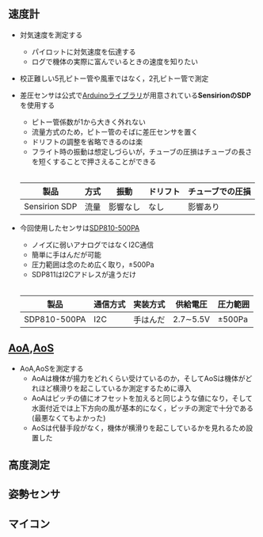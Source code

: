 ## 速度計
- 対気速度を測定する
  - パイロットに対気速度を伝達する
  - ログで機体の実際に富んでいるときの速度を知りたい
   
- 校正難しい5孔ピトー管や風車ではなく，2孔ピトー管で測定
    
- 差圧センサは公式で[Arduinoライブラリ](https://github.com/Sensirion/arduino-i2c-sdp)が用意されている**SensirionのSDP**を使用する
  - ピトー管係数が1から大きく外れない
  - 流量方式のため，ピトー管のそばに差圧センサを置く
  - ドリフトの調整を省略できるのは楽
  - フライト時の振動は想定しづらいが，チューブの圧損はチューブの長さを短くすることで押さえることができる
  <br>
  
  | 製品 | 方式 | 振動 | ドリフト | チューブでの圧損 |
  |--------|--------|--------|--------|--------|
  | Sensirion SDP | 流量 | 影響なし | なし | 影響あり |
    
- 今回使用したセンサは[SDP810-500PA](https://sensirion.com/jp/products/catalog/SDP810-500Pa)
  - ノイズに弱いアナログではなくI2C通信
  - 簡単に手はんだが可能
  - 圧力範囲は念のため広く取り，±500Pa
  - SDP811はI2Cアドレスが違うだけ
  <br>

  | 製品 | 通信方式 | 実装方式 | 供給電圧 | 圧力範囲 |
  |--------|--------|--------|--------|--------|
  | SDP810-500PA | I2C | 手はんだ | 2.7∼5.5V | ±500Pa |


## [AoA](https://en.wikipedia.org/wiki/Angle_of_attack),[AoS](https://en.wikipedia.org/wiki/Slip_(aerodynamics))
- AoA,AoSを測定する
  - AoAは機体が揚力をどれくらい受けているのか，そしてAoSは機体がどれほど横滑りを起こしているか測定するために導入
  - AoAはピッチの値にオフセットを加えると同じような値になり，そして水面付近では上下方向の風が基本的になく，ピッチの測定で十分である(最悪なくてもよかった)
  - AoSは代替手段がなく，機体が横滑りを起こしているかを見れるため設置した
## 高度測定
## 姿勢センサ
## マイコン

